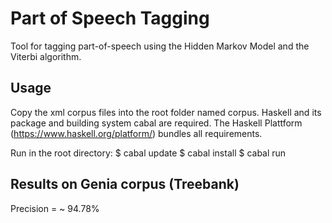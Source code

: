 # Part of Speech Tagging
Tool for tagging part-of-speech using the Hidden Markov Model and the Viterbi algorithm.

## Usage
Copy the xml corpus files into the root folder named corpus.
Haskell and its package and building system cabal are required.
The Haskell Plattform (https://www.haskell.org/platform/) bundles all requirements.

Run in the root directory:
$ cabal update
$ cabal install
$ cabal run

## Results on Genia corpus (Treebank)
Precision = ~ 94.78%
